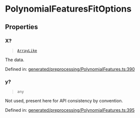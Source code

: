 # PolynomialFeaturesFitOptions

## Properties

### X?

> [`ArrayLike`](../types/ArrayLike.md)

The data.

Defined in:  [generated/preprocessing/PolynomialFeatures.ts:390](https://github.com/transitive-bullshit/scikit-learn-ts/blob/122b3c0/packages/sklearn/src/generated/preprocessing/PolynomialFeatures.ts#L390)

### y?

> `any`

Not used, present here for API consistency by convention.

Defined in:  [generated/preprocessing/PolynomialFeatures.ts:395](https://github.com/transitive-bullshit/scikit-learn-ts/blob/122b3c0/packages/sklearn/src/generated/preprocessing/PolynomialFeatures.ts#L395)
